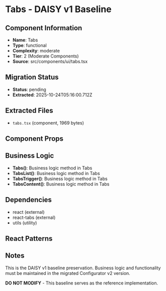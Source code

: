 # Tabs - DAISY v1 Baseline

## Component Information

- **Name**: Tabs
- **Type**: functional
- **Complexity**: moderate
- **Tier**: 2 (Moderate Components)
- **Source**: src/components/ui/tabs.tsx

## Migration Status

- **Status**: pending
- **Extracted**: 2025-10-24T05:16:00.712Z

## Extracted Files

- `tabs.tsx` (component, 1969 bytes)

## Component Props



## Business Logic

- **Tabs()**: Business logic method in Tabs
- **TabsList()**: Business logic method in Tabs
- **TabsTrigger()**: Business logic method in Tabs
- **TabsContent()**: Business logic method in Tabs

## Dependencies

- react (external)
- react-tabs (external)
- utils (utility)

## React Patterns



## Notes

This is the DAISY v1 baseline preservation. Business logic and functionality
must be maintained in the migrated Configurator v2 version.

**DO NOT MODIFY** - This baseline serves as the reference implementation.
